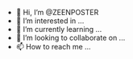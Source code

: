 - 👋 Hi, I’m @ZEENPOSTER
- 👀 I’m interested in ...
- 🌱 I’m currently learning ...
- 💞️ I’m looking to collaborate on ...
- 📫 How to reach me ...

<!---
ZEENPOSTER/ZEENPOSTER is a ✨ special ✨ repository because its `README.md` (this file) appears on your GitHub profile.
You can click the Preview link to take a look at your changes.
--->
